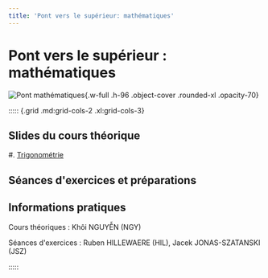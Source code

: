 ```yaml
---
title: 'Pont vers le supérieur: mathématiques'
---
```


# Pont vers le supérieur : mathématiques

![Pont mathématiques](images/PM1C.webp){.w-full .h-96 .object-cover .rounded-xl .opacity-70}

::::: {.grid .md:grid-cols-2 .xl:grid-cols-3}

## Slides du cours théorique

#. [Trigonométrie](/PM1C/slides/01-trigonometry)

## Séances d'exercices et préparations

## Informations pratiques

Cours théoriques
: Khôi NGUYỄN (NGY)

Séances d'exercices
: Ruben HILLEWAERE (HIL), Jacek JONAS-SZATANSKI (JSZ)

:::::